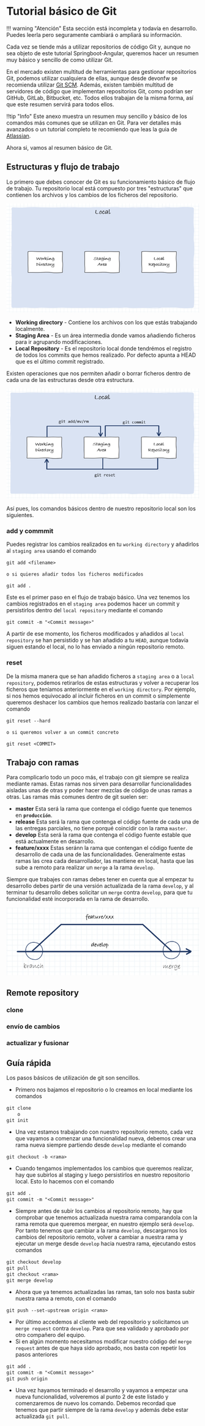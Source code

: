 # Tutorial básico de Git

!!! warning "Atención"
	Esta sección está incompleta y todavía en desarrollo. Puedes leerla pero seguramente cambiará o ampliará su información.


Cada vez se tiende más a utilizar repositorios de código Git y, aunque no sea objeto de este tutorial Springboot-Angular, queremos hacer un resumen muy básico y sencillo de como utilizar Git.

En el mercado existen multitud de herramientas para gestionar repositorios Git, podemos utilizar cualquiera de ellas, aunque desde devonfw se recomienda utilizar [Git SCM](https://git-scm.com/download/win).
Además, existen también multitud de servidores de código que implementan repositorios Git, como podrían ser GitHub, GitLab, Bitbucket, etc. Todos ellos trabajan de la misma forma, así que este resumen servirá para todos ellos.

!!tip "Info"
    Este anexo muestra un resumen muy sencillo y básico de los comandos más comunes que se utilizan en Git. Para ver detalles más avanzados o un tutorial completo te recomiendo que leas la guia de [Atlassian](https://www.atlassian.com/es/git).

Ahora si, vamos al resumen básico de Git. 


## Estructuras y flujo de trabajo

Lo primero que debes conocer de Git es su funcionamiento básico de flujo de trabajo. Tu repositorio local está compuesto por tres "estructuras" que contienen los archivos y los cambios de los ficheros del repositorio. 

![apendix_git-workflow_1](../assets/images/apendix_git-workflow_1.png)

- **Working directory** - Contiene los archivos con los que estás trabajando localmente.
- **Staging Area** - Es un área intermedia donde vamos añadiendo ficheros para ir agrupando modificaciones.
- **Local Repository** - Es el repositorio local donde tendrémos el registro de todos los commits que hemos realizado. Por defecto apunta a HEAD que es el último commit registrado.

Existen operaciones que nos permiten añadir o borrar ficheros dentro de cada una de las estructuras desde otra estructura.

![apendix_git-workflow_2](../assets/images/apendix_git-workflow_2.png)

Así pues, los comandos básicos dentro de nuestro repositorio local son los siguientes.

### **add y commmit**

Puedes registrar los cambios realizados en tu `working directory` y añadirlos al `staging area` usando el comando

```
git add <filename>
```
    o si quieres añadir todos los ficheros modificados
```
git add .
```

Este es el primer paso en el flujo de trabajo básico. Una vez tenemos los cambios registrados en el `staging area` podemos hacer un commit y persistirlos dentro del `local repository` mediante el comando

```
git commit -m "<Commit message>"
```

A partir de ese momento, los ficheros modificados y añadidos al `local repository` se han persistido y se han añadido a tu `HEAD`, aunque todavía siguen estando el local, no lo has enviado a ningún repositorio remoto.


### **reset**

De la misma manera que se han añadido ficheros a `staging area` o a `local repository`, podemos retirarlos de estas estructuras y volver a recuperar los ficheros que teníamos anteriormente en el `working directory`. Por ejemplo, si nos hemos equivocado al incluir ficheros en un commit o simplemente queremos deshacer los cambios que hemos realizado bastaría con lanzar el comando

```
git reset --hard
```
    o si queremos volver a un commit concreto
```
git reset <COMMIT>
```


## Trabajo con ramas

Para complicarlo todo un poco más, el trabajo con git siempre se realiza mediante ramas. Estas ramas nos sirven para desarrollar funcionalidades aisladas unas de otras y poder hacer mezclas de código de unas ramas a otras. Las ramas más comunes dentro de git suelen ser:

- **master** Esta será la rama que contenga el código fuente que tenemos en **`producción`**.
- **release** Esta será la rama que contenga el código fuente de cada una de las entregas parciales, no tiene porqué coincidir con la rama `master`.
- **develop** Esta será la rama que contenga el código fuente estable que está actualmente en desarrollo.
- **feature/xxxx** Estas seránn la rama que contengan el código fuente de desarrollo de cada una de las funcionalidades. Generalmente estas ramas las crea cada desarrollador, las mantiene en local, hasta que las sube a remoto para realizar un `merge` a la rama `develop`.

Siempre que trabajes con ramas debes tener en cuenta que al empezar tu desarrollo debes partir de una versión actualizada de la rama `develop`, y al terminar tu desarrollo debes solicitar un `merge` contra `develop`, para que tu funcionalidad esté incorporada en la rama de desarrollo.

![apendix_git-workflow_3](../assets/images/apendix_git-workflow_3.png)


## Remote repository

### clone

### envío de cambios

### actualizar y fusionar

## Guía rápida

Los pasos básicos de utilización de git son sencillos.

- Primero nos bajamos el repositorio o lo creamos en local mediante los comandos
```
git clone
    o 
git init
```
- Una vez estamos trabajando con nuestro repositorio remoto, cada vez que vayamos a comenzar una funcionalidad nueva, debemos crear una rama nueva siempre partiendo desde `develop` mediante el comando 
```
git checkout -b <rama>
```
- Cuando tengamos implementados los cambios que queremos realizar, hay que subirlos al staging y luego persistirlos en nuestro repositorio local. Esto lo hacemos con el comando
```
git add .
git commit -m "<Commit message>"
```
- Siempre antes de subir los cambios al repositorio remoto, hay que comprobar que tenemos actualizada nuestra rama comparandola con la rama remota que queremos mergear, en nuestro ejemplo será `develop`. Por tanto tenemos que cambiar a la rama `develop`, descargarnos los cambios del repositorio remoto, volver a cambiar a nuestra rama y ejecutar un merge desde `develop` hacia nuestra rama, ejecutando estos comandos
```
git checkout develop
git pull
git checkout <rama>
git merge develop
```
- Ahora que ya tenemos actualizadas las ramas, tan solo nos basta subir nuestra rama a remoto, con el comando
```
git push --set-upstream origin <rama>
```
- Por último accedemos al cliente web del repositorio y solicitamos un `merge request` contra `develop`. Para que sea validado y aprobado por otro compañero del equipo.
- Si en algún momento necesitamos modificar nuestro código del `merge request` antes de que haya sido aprobado, nos basta con repetir los pasos anteriores
```
git add .
git commit -m "<Commit message>"
git push origin
```
- Una vez hayamos terminado el desarrollo y vayamos a empezar una nueva funcionalidad, volveremos al punto 2 de este listado y comenzaremos de nuevo los comando. Debemos recordad que tenemos que partir siempre de la rama `develop` y además debe estar actualizada `git pull`.

